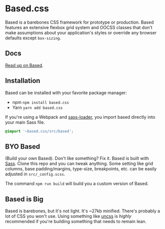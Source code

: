 # Based.css

Based is a barebones CSS framework for prototype or production. Based features an extensive flexbox grid system and OOCSS classes that don't make assumptions about your application's styles or override any browser defaults except `box-sizing`.

## Docs
[Read up on Based](https://bitmap.github.io/based.css).

## Installation

Based can be installed with your favorite package manager:

- npm `npm install based.css`
- Yarn `yarn add based.css`

If you're using a Webpack and [sass-loader](https://github.com/webpack-contrib/sass-loader), you import based directly into your main Sass file.

```scss
@import '~based.css/src/based';
```

## BYO Based

(Build your own Based). Don't like something? Fix it. Based is built with [Sass](http://sass-lang.com). Clone this repo and you can tweak anything. Some setting like grid columns, base padding/margins, type-size, breakpoints, etc. can be easily adjusted in `src/_config.scss`.

The command `npm run build` will build you a custom version of Based.

## Based is Big
Based is barebones, but it's not light. It's ~27kb minified. There's probably a lot of CSS you won't use. Using something like [uncss](https://github.com/giakki/uncss) is *highly* recommended if you're building something that needs to remain lean.
